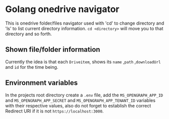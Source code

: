 # Golang onedrive navigator
This is onedrive folder/files navigator used with 'cd' to change directory and 'ls' to list current directory information. `cd <directory>` will move you to that directory and so forth.

## Shown file/folder information
Currently the idea is that each `Driveitem`, shows its `name` ,`path` ,`downloadUrl` and `id` for the time being.

## Environment variables

In the projects root directory create a `.env` file, add the `MS_OPENGRAPH_APP_ID` and `MS_OPENGRAPH_APP_SECRET` and `MS_OPENGRAPH_APP_TENANT_ID` variables with their respective values, also do not forget to establish the correct Redirect URI if it is not `https://localhost:3000`.
